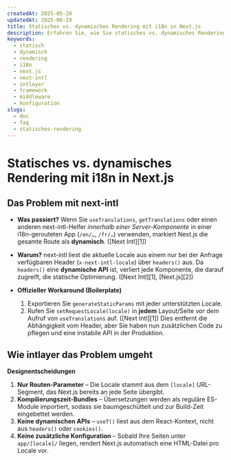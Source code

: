 ```yaml
---
createdAt: 2025-05-20
updatedAt: 2025-06-29
title: Statisches vs. dynamisches Rendering mit i18n in Next.js
description: Erfahren Sie, wie Sie statisches vs. dynamisches Rendering mit i18n in Next.js verwenden.
keywords:
  - statisch
  - dynamisch
  - rendering
  - i18n
  - next.js
  - next-intl
  - intlayer
  - framework
  - middleware
  - konfiguration
slugs:
  - doc
  - faq
  - statisches-rendering
---
```


# Statisches vs. dynamisches Rendering mit i18n in Next.js

## Das Problem mit **next-intl**

- **Was passiert?**
  Wenn Sie `useTranslations`, `getTranslations` oder einen anderen next-intl-Helfer _innerhalb einer Server-Komponente_ in einer i18n-gerouteten App (`/en/…`, `/fr/…`) verwenden, markiert Next.js die gesamte Route als **dynamisch**. ([Next Intl][1])

- **Warum?**
  next-intl liest die aktuelle Locale aus einem nur bei der Anfrage verfügbaren Header (`x-next-intl-locale`) über `headers()` aus. Da `headers()` eine **dynamische API** ist, verliert jede Komponente, die darauf zugreift, die statische Optimierung. ([Next Intl][1], [Next.js][2])

- **Offizieller Workaround (Boilerplate)**

  1. Exportieren Sie `generateStaticParams` mit jeder unterstützten Locale.
  2. Rufen Sie `setRequestLocale(locale)` in **jedem** Layout/Seite _vor_ dem Aufruf von `useTranslations` auf. ([Next Intl][1])
     Dies entfernt die Abhängigkeit vom Header, aber Sie haben nun zusätzlichen Code zu pflegen und eine instabile API in der Produktion.

## Wie **intlayer** das Problem umgeht

**Designentscheidungen**

1. **Nur Routen-Parameter** – Die Locale stammt aus dem `[locale]` URL-Segment, das Next.js bereits an jede Seite übergibt.
2. **Kompilierungszeit-Bundles** – Übersetzungen werden als reguläre ES-Module importiert, sodass sie baumgeschüttelt und zur Build-Zeit eingebettet werden.
3. **Keine dynamischen APIs** – `useT()` liest aus dem React-Kontext, nicht aus `headers()` oder `cookies()`.
4. **Keine zusätzliche Konfiguration** – Sobald Ihre Seiten unter `app/[locale]/` liegen, rendert Next.js automatisch eine HTML-Datei pro Locale vor.
